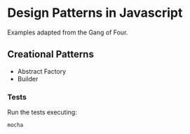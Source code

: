 Design Patterns in Javascript
=============================

Examples adapted from the Gang of Four.

## Creational Patterns

* Abstract Factory
* Builder

### Tests

Run the tests executing:

```
mocha
```